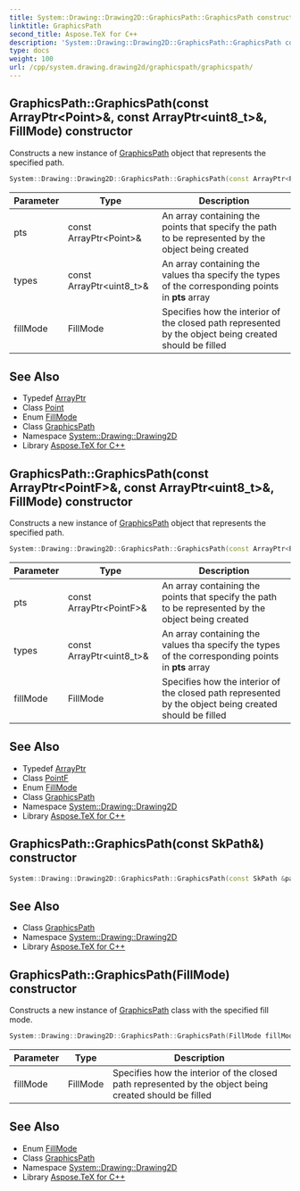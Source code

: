 ```yaml
---
title: System::Drawing::Drawing2D::GraphicsPath::GraphicsPath constructor
linktitle: GraphicsPath
second_title: Aspose.TeX for C++
description: 'System::Drawing::Drawing2D::GraphicsPath::GraphicsPath constructor. Constructs a new instance of GraphicsPath object that represents the specified path in C++.'
type: docs
weight: 100
url: /cpp/system.drawing.drawing2d/graphicspath/graphicspath/
---
```

## GraphicsPath::GraphicsPath(const ArrayPtr\<Point\>\&, const ArrayPtr\<uint8_t\>\&, FillMode) constructor


Constructs a new instance of [GraphicsPath](../) object that represents the specified path.

```cpp
System::Drawing::Drawing2D::GraphicsPath::GraphicsPath(const ArrayPtr<Point> &pts, const ArrayPtr<uint8_t> &types, FillMode fillMode=FillMode::Alternate)
```


| Parameter | Type | Description |
| --- | --- | --- |
| pts | const ArrayPtr\<Point\>\& | An array containing the points that specify the path to be represented by the object being created |
| types | const ArrayPtr\<uint8_t\>\& | An array containing the values tha specify the types of the corresponding points in **pts** array |
| fillMode | FillMode | Specifies how the interior of the closed path represented by the object being created should be filled |

## See Also

* Typedef [ArrayPtr](../../../system/arrayptr/)
* Class [Point](../../../system.drawing/point/)
* Enum [FillMode](../../fillmode/)
* Class [GraphicsPath](../)
* Namespace [System::Drawing::Drawing2D](../../)
* Library [Aspose.TeX for C++](../../../)
## GraphicsPath::GraphicsPath(const ArrayPtr\<PointF\>\&, const ArrayPtr\<uint8_t\>\&, FillMode) constructor


Constructs a new instance of [GraphicsPath](../) object that represents the specified path.

```cpp
System::Drawing::Drawing2D::GraphicsPath::GraphicsPath(const ArrayPtr<PointF> &pts, const ArrayPtr<uint8_t> &types, FillMode fillMode=FillMode::Alternate)
```


| Parameter | Type | Description |
| --- | --- | --- |
| pts | const ArrayPtr\<PointF\>\& | An array containing the points that specify the path to be represented by the object being created |
| types | const ArrayPtr\<uint8_t\>\& | An array containing the values tha specify the types of the corresponding points in **pts** array |
| fillMode | FillMode | Specifies how the interior of the closed path represented by the object being created should be filled |

## See Also

* Typedef [ArrayPtr](../../../system/arrayptr/)
* Class [PointF](../../../system.drawing/pointf/)
* Enum [FillMode](../../fillmode/)
* Class [GraphicsPath](../)
* Namespace [System::Drawing::Drawing2D](../../)
* Library [Aspose.TeX for C++](../../../)
## GraphicsPath::GraphicsPath(const SkPath\&) constructor




```cpp
System::Drawing::Drawing2D::GraphicsPath::GraphicsPath(const SkPath &path)
```

## See Also

* Class [GraphicsPath](../)
* Namespace [System::Drawing::Drawing2D](../../)
* Library [Aspose.TeX for C++](../../../)
## GraphicsPath::GraphicsPath(FillMode) constructor


Constructs a new instance of [GraphicsPath](../) class with the specified fill mode.

```cpp
System::Drawing::Drawing2D::GraphicsPath::GraphicsPath(FillMode fillMode=FillMode::Alternate)
```


| Parameter | Type | Description |
| --- | --- | --- |
| fillMode | FillMode | Specifies how the interior of the closed path represented by the object being created should be filled |

## See Also

* Enum [FillMode](../../fillmode/)
* Class [GraphicsPath](../)
* Namespace [System::Drawing::Drawing2D](../../)
* Library [Aspose.TeX for C++](../../../)
